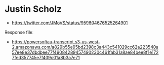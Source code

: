 # Justin Scholz

* https://twitter.com/JMoVS/status/959604676525264901

Response file:

* https://powersoftau-transcript.s3-us-west-2.amazonaws.com/a829b55e95bd2398c3a443c541029cc62a223540a57ee8e37dbdbee77f49084289457490230c461fab31a8ae84bee8f1e1727fed357745e7f409c01a8b3a7e71
